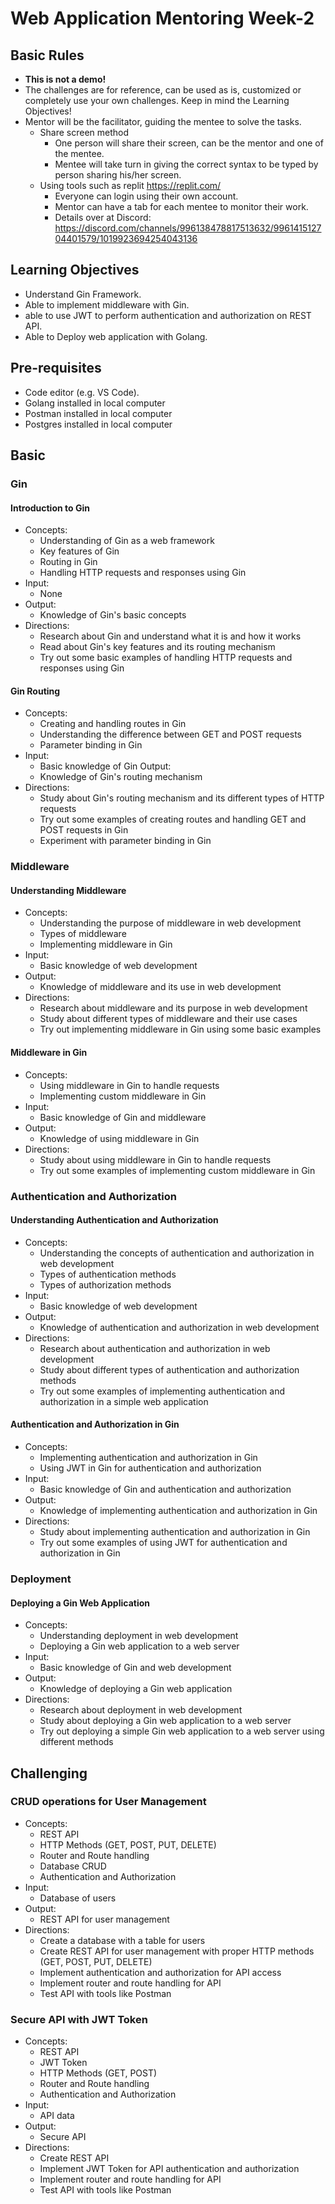 # Web Application Mentoring Week-2

## Basic Rules

- **This is not a demo!**
- The challenges are for reference, can be used as is, customized or completely use your own challenges. Keep in mind the Learning Objectives!
- Mentor will be the facilitator, guiding the mentee to solve the tasks.
  - Share screen method
    - One person will share their screen, can be the mentor and one of the mentee.
    - Mentee will take turn in giving the correct syntax to be typed by person sharing his/her screen.
  - Using tools such as replit <https://replit.com/>
    - Everyone can login using their own account.
    - Mentor can have a tab for each mentee to monitor their work.
    - Details over at Discord: <https://discord.com/channels/996138478817513632/996141512704401579/1019923694254043136>
  
## Learning Objectives

- Understand Gin Framework.
- Able to implement middleware with Gin.
- able to use JWT to perform authentication and authorization on REST API.
- Able to Deploy web application with Golang.

## Pre-requisites

- Code editor (e.g. VS Code).
- Golang installed in local computer
- Postman installed in local computer
- Postgres installed in local computer

## Basic

### Gin

#### Introduction to Gin

- Concepts:
  - Understanding of Gin as a web framework
  - Key features of Gin
  - Routing in Gin
  - Handling HTTP requests and responses using Gin
- Input:
  - None
- Output:
  - Knowledge of Gin's basic concepts
- Directions:
  - Research about Gin and understand what it is and how it works
  - Read about Gin's key features and its routing mechanism
  - Try out some basic examples of handling HTTP requests and responses using Gin

#### Gin Routing

- Concepts:
  - Creating and handling routes in Gin
  - Understanding the difference between GET and POST requests
  - Parameter binding in Gin
- Input:
  - Basic knowledge of Gin
Output:
  - Knowledge of Gin's routing mechanism
- Directions:
  - Study about Gin's routing mechanism and its different types of HTTP requests
  - Try out some examples of creating routes and handling GET and POST requests in Gin
  - Experiment with parameter binding in Gin

### Middleware

#### Understanding Middleware

- Concepts:
  - Understanding the purpose of middleware in web development
  - Types of middleware
  - Implementing middleware in Gin
- Input:
  - Basic knowledge of web development
- Output:
  - Knowledge of middleware and its use in web development
- Directions:
  - Research about middleware and its purpose in web development
  - Study about different types of middleware and their use cases
  - Try out implementing middleware in Gin using some basic examples

#### Middleware in Gin

- Concepts:
  - Using middleware in Gin to handle requests
  - Implementing custom middleware in Gin
- Input:
  - Basic knowledge of Gin and middleware
- Output:
  - Knowledge of using middleware in Gin
- Directions:
  - Study about using middleware in Gin to handle requests
  - Try out some examples of implementing custom middleware in Gin

### Authentication and Authorization

#### Understanding Authentication and Authorization

- Concepts:
  - Understanding the concepts of authentication and authorization in web development
  - Types of authentication methods
  - Types of authorization methods
- Input:
  - Basic knowledge of web development
- Output:
  - Knowledge of authentication and authorization in web development
- Directions:
  - Research about authentication and authorization in web development
  - Study about different types of authentication and authorization methods
  - Try out some examples of implementing authentication and authorization in a simple web application

#### Authentication and Authorization in Gin

- Concepts:
  - Implementing authentication and authorization in Gin
  - Using JWT in Gin for authentication and authorization
- Input:
  - Basic knowledge of Gin and authentication and authorization
- Output:
  - Knowledge of implementing authentication and authorization in Gin
- Directions:
  - Study about implementing authentication and authorization in Gin
  - Try out some examples of using JWT for authentication and authorization in Gin

### Deployment

#### Deploying a Gin Web Application

- Concepts:
  - Understanding deployment in web development
  - Deploying a Gin web application to a web server
- Input:
  - Basic knowledge of Gin and web development
- Output:
  - Knowledge of deploying a Gin web application
- Directions:
  - Research about deployment in web development
  - Study about deploying a Gin web application to a web server
  - Try out deploying a simple Gin web application to a web server using different methods

## Challenging

### CRUD operations for User Management

- Concepts:
  - REST API
  - HTTP Methods (GET, POST, PUT, DELETE)
  - Router and Route handling
  - Database CRUD
  - Authentication and Authorization
- Input:
  - Database of users
- Output:
  - REST API for user management
- Directions:
  - Create a database with a table for users
  - Create REST API for user management with proper HTTP methods (GET, POST, PUT, DELETE)
  - Implement authentication and authorization for API access
  - Implement router and route handling for API
  - Test API with tools like Postman

### Secure API with JWT Token

- Concepts:
  - REST API
  - JWT Token
  - HTTP Methods (GET, POST)
  - Router and Route handling
  - Authentication and Authorization
- Input:
  - API data
- Output:
  - Secure API
- Directions:
  - Create REST API
  - Implement JWT Token for API authentication and authorization
  - Implement router and route handling for API
  - Test API with tools like Postman
